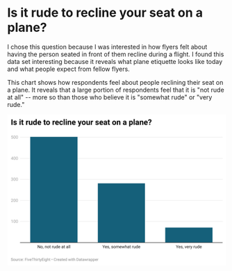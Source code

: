 # Is it rude to recline your seat on a plane?

I chose this question because I was interested in how flyers felt about having the person seated in front of them recline during a flight. I found this data set interesting because it reveals what plane etiquette looks like today and what people expect from fellow flyers.

This chart shows how respondents feel about people reclining their seat on a plane. It reveals that a large portion of respondents feel that it is "not rude at all" -- more so than those who believe it is "somewhat rude" or "very rude."

![Most respondents believe it is not rude at all to recline your seat on a plane](https://github.com/nadiarazzaq/nadiadata23/blob/2ea3f9b699c2b7eca92736ff4a18896197ce6086/gXpCR-is-it-rude-to-recline-your-seat-on-a-plane-%20(2).png)
